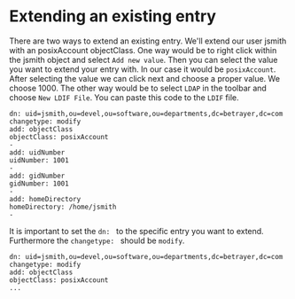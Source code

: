 # Extending an existing entry

There are two ways to extend an existing entry. We'll extend our user jsmith with an posixAccount objectClass.
One way would be to right click within the jsmith object and select `Add new value`. Then you can select the value you want to extend your entry with. In our case it would be `posixAccount`. After selecting the value we can click next and choose a proper value. We choose 1000.
The other way would be to select `LDAP` in the toolbar and choose `New LDIF File`. You can paste this code to the `LDIF` file.

```ssh
dn: uid=jsmith,ou=devel,ou=software,ou=departments,dc=betrayer,dc=com
changetype: modify
add: objectClass
objectClass: posixAccount
-
add: uidNumber
uidNumber: 1001
-
add: gidNumber
gidNumber: 1001
-
add: homeDirectory
homeDirectory: /home/jsmith
-
```

It is important to set the `dn: ` to the specific entry you want to extend. Furthermore the `changetype: ` should be `modify`.

```ssh
dn: uid=jsmith,ou=devel,ou=software,ou=departments,dc=betrayer,dc=com
changetype: modify
add: objectClass
objectClass: posixAccount
...
```
